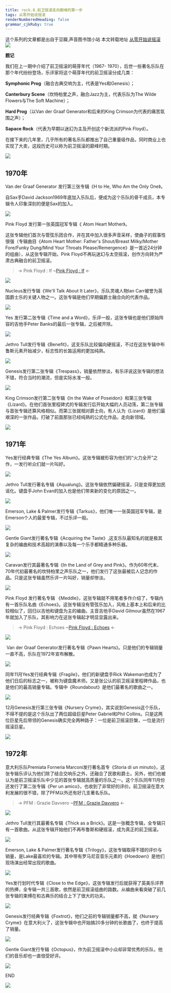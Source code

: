 ```yaml
---
title: rock.8.前卫摇滚走向巅峰的第一步
tags: 从零开始说摇滚
renderNumberedHeading: false
grammar_cjkRuby: true
---
```


这个系列的文章都是出自于豆瓣,声音图书馆小站
本文转载地址 [从零开始说摇滚](https://www.douban.com/note/621183744/)
![](https://raw.githubusercontent.com/OliverRen/olili_blog_img/master/rock.8.前卫摇滚走向巅峰的第一步/1637387060360.png)

**题记**

我们在上一期中介绍了前卫摇滚的萌芽年代（1967- 1970），后世一些著名乐队在那个年代纷纷登场，乐评家将这个萌芽年代的前卫摇滚分成几类：

**Symphonic Prog**（融合古典交响为主，代表是Yes和Genesis）；

**Canterbury Scene**（坎特柏里之声，融合Jazz为主，代表乐队为The Wilde Flowers与The Soft Machine）；

**Hard Prog**（以Van der Graaf Generator和后来的King Crimson为代表的痛苦氛围之声）；

**Sapace Rock**（代表为早期以迷幻为主及开创这个新流派的Pink Floyd）。

在接下来的几年里，几乎所有的著名乐队都推出了自己重量级作品，同时商业上也实现了大卖，这段历史可以称为前卫摇滚的巅峰时期。

![](https://raw.githubusercontent.com/OliverRen/olili_blog_img/master/rock.8.前卫摇滚走向巅峰的第一步/1637387066677.png)

## 1970年

Van der Graaf Generator 发行第三张专辑《H to He, Who Am the Only One》。

自Sax手David Jackson1969年底加入乐队后，便成为这个乐队的骨干成员，本专辑令人印象深刻的便是Sax的加入。

![](https://raw.githubusercontent.com/OliverRen/olili_blog_img/master/rock.8.前卫摇滚走向巅峰的第一步/1637387072973.png)

Pink Floyd 发行第一张英国冠军专辑《 Atom Heart Mother》。

这张专辑他们首次与管弦乐团合作，并在其中加入很多声音采样，使曲子的叙事性很强（专辑曲目《Atom Heart Mother: Father's Shout/Breast Milky/Mother Fore/Funky Dung/Mind Your Throats Please/Remergence》是一首近24分钟的组曲），从这张专辑开始，Pink Floyd不再玩迷幻与太空摇滚，创作方向转为严肃古典融合的前卫摇滚。

> -> Pink Floyd : If
> ~[Pink Floyd : If](https://music.163.com/song/media/outer/url?id=4238349.mp3) <-

![](https://raw.githubusercontent.com/OliverRen/olili_blog_img/master/rock.8.前卫摇滚走向巅峰的第一步/1637387082902.png)

Nucleus发行专辑《We'll Talk About It Later》，乐队灵魂人物Ian Carr被誉为英国爵士乐的关键人物之一。这张专辑是他们早期偏爵士融合向的代表作品。

![](https://raw.githubusercontent.com/OliverRen/olili_blog_img/master/rock.8.前卫摇滚走向巅峰的第一步/1637387096226.png)

Yes 发行第二张专辑《Time and a Word》，乐评一般，这张专辑也是他们原始阵容的吉他手Peter Banks的最后一张专辑，之后被开除。

![](https://raw.githubusercontent.com/OliverRen/olili_blog_img/master/rock.8.前卫摇滚走向巅峰的第一步/1637387104684.png)

Jethro Tull发行专辑《Benefit》，这支乐队比较偏向硬摇滚，不过在这张专辑中布鲁斯元素开始减少，标志性的长笛运用的更加纯熟。

![](https://raw.githubusercontent.com/OliverRen/olili_blog_img/master/rock.8.前卫摇滚走向巅峰的第一步/1637387110671.png)

Genesis发行第二张专辑《Trespass》，销量依然惨淡，有乐评说这张专辑的想法不错，符合当时的潮流，但是实际水准一般。

![](https://raw.githubusercontent.com/OliverRen/olili_blog_img/master/rock.8.前卫摇滚走向巅峰的第一步/1637387118486.png)

King Crimson发行第二张专辑《In the Wake of Poseidon》和第三张专辑《Lizard》。在他们首张里程碑式的专辑发行后开始大幅的人员动荡，第二张专辑与首张专辑还算风格相似。而第三张就相对爵士向，有人认为《Lizard》是他们最艰深的一张作品，打破了前面那张已经纯熟的公式化作品，走向新领域。

![](https://raw.githubusercontent.com/OliverRen/olili_blog_img/master/rock.8.前卫摇滚走向巅峰的第一步/1637387125213.png)

## 1971年

Yes发行经典专辑《The Yes Album》。这张专辑被形容为他们的“火力全开”之作，一发行听众们就一片叫好。

![](https://raw.githubusercontent.com/OliverRen/olili_blog_img/master/rock.8.前卫摇滚走向巅峰的第一步/1637387132289.png)

Jethro Tull发行著名专辑《Aqualung》。这张专辑依然偏硬摇滚，只是变得更加民谣化。键盘手John Evan的加入也是他们带来新的变化的原因之一。

![](https://raw.githubusercontent.com/OliverRen/olili_blog_img/master/rock.8.前卫摇滚走向巅峰的第一步/1637387143044.png)

Emerson, Lake & Palmer发行专辑《Tarkus》，他们唯一一张英国冠军专辑，是Emerson个人的最爱专辑，不过乐评一般。

![](https://raw.githubusercontent.com/OliverRen/olili_blog_img/master/rock.8.前卫摇滚走向巅峰的第一步/1637387155981.png)

Gentle Giant发行著名专辑《Acquiring the Taste》,这支乐队最知名的就是极其复杂的编曲和技术高超的演奏以及每一个乐手都精通多种乐器。

![](https://raw.githubusercontent.com/OliverRen/olili_blog_img/master/rock.8.前卫摇滚走向巅峰的第一步/1637387160749.png)

Caravan发行其最著名专辑《In the Land of Grey and Pink》。作为60年代末、70年代初最著名的坎特柏里之声乐队之一，他们发行了这张最被后人记念的作品。只是这张专辑虽然乐评一片叫好，销量却惨淡。

![](https://raw.githubusercontent.com/OliverRen/olili_blog_img/master/rock.8.前卫摇滚走向巅峰的第一步/1637387165048.png)

Pink Floyd 发行著名专辑 《Meddle》，这张专辑就不用笔者多作介绍了，专辑内有一首乐队名曲《Echoes》。这张专辑没有管弦乐加入，风格上基本上和后来的比较相似了，回归以吉他和键盘为主的编曲。主音吉他手David Gilmour虽然在1967年就加入了乐队，其影响力在这张专辑起才明显显露出来。

> -> Pink Floyd : Echoes
> ~[Pink Floyd : Echoes](https://music.163.com/song/media/outer/url?id=33394060.mp3) <-

![](https://raw.githubusercontent.com/OliverRen/olili_blog_img/master/rock.8.前卫摇滚走向巅峰的第一步/1637387171258.png)

 Van der Graaf Generator发行著名专辑《Pawn Hearts》。只是他们的专辑销量一直不高，乐队在1972年宣布解散。

![](https://raw.githubusercontent.com/OliverRen/olili_blog_img/master/rock.8.前卫摇滚走向巅峰的第一步/1637387175904.png)

同年11月Yes发行经典专辑《Fragile》，他们的新键盘手Rick Wakeman也成为了他们日后的标志之一，被称为键盘魔术师。又是张公认的前卫摇滚里程碑作品，也是他们的最高销量专辑。专辑中《Roundabout》是他们最著名的歌曲之一。

![](https://raw.githubusercontent.com/OliverRen/olili_blog_img/master/rock.8.前卫摇滚走向巅峰的第一步/1637387181853.png)

12月Genesis发行第三张专辑《Nursery Cryme》，其实说到Genesis这个乐队，不得不提的是这个乐队出了两位超级巨星Peter Gabriel和Phil Collins。只是这两位巨星先后带领的Genesis确实完全两种路子：一位是前卫摇滚巨槃，一位是流行摇滚巨星。

![](https://raw.githubusercontent.com/OliverRen/olili_blog_img/master/rock.8.前卫摇滚走向巅峰的第一步/1637387186123.png)

## 1972年

意大利乐队Premiata Forneria Marconi发行著名首专《Storia di un minuto》，这张专辑乐评认为他们除了结合交响乐之外，还融合了民歌和爵士。另外，他们也被认为是前卫摇滚乐队中少见的首张专辑就高质量的乐队之一。这个乐队同年11月份还发行了第二张专辑《Per un amico》，也收到了非常好的评价。前卫摇滚在意大利发展的很不错，除了PFM以外还有好几支著名乐队。

> -> PFM : Grazie Davvero
> ~[PFM : Grazie Davvero](https://music.163.com/song/media/outer/url?id=21358993.mp3) <-

![](https://raw.githubusercontent.com/OliverRen/olili_blog_img/master/rock.8.前卫摇滚走向巅峰的第一步/1637387195593.png)

Jethro Tull发行其最著名专辑《Thick as a Brick》。这是一张概念专辑，全专辑只有一首歌曲。从这张专辑开始他们不再布鲁斯和硬摇滚，成为真正的前卫摇滚。

![](https://raw.githubusercontent.com/OliverRen/olili_blog_img/master/rock.8.前卫摇滚走向巅峰的第一步/1637387200061.png)

Emerson, Lake & Palmer发行著名专辑《Trilogy》，这张专辑取得不错的评价与销量，是Lake最喜欢的专辑。其中带有罗马尼亚音乐元素的《Hoedown》是他们现场演出经常出现的歌曲。

![](https://raw.githubusercontent.com/OliverRen/olili_blog_img/master/rock.8.前卫摇滚走向巅峰的第一步/1637387204833.png)

Yes发行划时代专辑《Close to the Edge》，这张专辑发行后就获得了英美乐评界的热捧，全专辑一共三首歌，依然是前卫摇滚组曲的路数。从编曲来看突破了前几张专辑的束缚在和古典乐的结合上下了很大的功夫。

![](https://raw.githubusercontent.com/OliverRen/olili_blog_img/master/rock.8.前卫摇滚走向巅峰的第一步/1637387209511.png)

Genesis发行经典专辑《Foxtrot》，他们之前的专辑销量都不高，就《Nursery Cryme》在意大利火了，这张专辑中也开始搞20多分钟的长歌曲了，也终于提高了销量。

![](https://raw.githubusercontent.com/OliverRen/olili_blog_img/master/rock.8.前卫摇滚走向巅峰的第一步/1637387213706.png)

Gentle Giant发行专辑《Octopus》，作为前卫摇滚中小众却非常优秀的乐队，他们的音乐却也一直倍受好评。

![](https://raw.githubusercontent.com/OliverRen/olili_blog_img/master/rock.8.前卫摇滚走向巅峰的第一步/1637387217641.png)

END

![](https://raw.githubusercontent.com/OliverRen/olili_blog_img/master/rock.8.前卫摇滚走向巅峰的第一步/1637387221972.png)